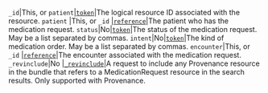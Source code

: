  `_id`|This, or `patient`|[`token`](https://hl7.org/fhir/R4/search.html#token)|The logical resource ID associated with the resource.
 `patient`	|This, or `_id`								|[`reference`](https://hl7.org/fhir/r4/search.html#reference)|The patient who has the medication request.
 `status`|No|[`token`](https://hl7.org/fhir/R4/search.html#token)|The status of the medication request. May be a list separated by commas.
  `intent`|No|[`token`](https://hl7.org/fhir/R4/search.html#token)|The kind of medication order. May be a list separated by commas.
  `encounter`|This, or `_id`							|[`reference`](https://hl7.org/fhir/r4/search.html#reference)|The encounter associated with the medication request.
 `_revinclude`|No 										|[`_revinclude`](https://hl7.org/fhir/search.html#revinclude)|A request to include any Provenance resource in the bundle that refers to a MedicationRequest resource in the search results. Only supported with Provenance.
